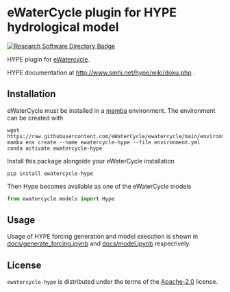 # eWaterCycle plugin for HYPE hydrological model

[![Research Software Directory Badge](https://img.shields.io/badge/rsd-00a3e3.svg)](https://www.research-software.nl/software/ewatercycle-hype)

HYPE plugin for [eWatercycle](https://ewatercycle.readthedocs.io/).

HYPE documentation at http://www.smhi.net/hype/wiki/doku.php .

## Installation

eWaterCycle must be installed in a [mamba](https://conda-forge.org/miniforge/) environment. The environment can be created with

```console
wget https://raw.githubusercontent.com/eWaterCycle/ewatercycle/main/environment.yml
mamba env create --name ewatercycle-hype --file environment.yml
conda activate ewatercycle-hype
```

Install this package alongside your eWaterCycle installation

```console
pip install ewatercycle-hype
```

Then Hype becomes available as one of the eWaterCycle models

```python
from ewatercycle.models import Hype
```

## Usage

Usage of HYPE forcing generation and model execution is shown in 
[docs/generate_forcing.ipynb](https://github.com/eWaterCycle/ewatercycle-hype/tree/main/docs/generate_forcing.ipynb) and [docs/model.ipynb](https://github.com/eWaterCycle/ewatercycle-hype/tree/main/docs/model.ipynb) respectively.

## License

`ewatercycle-hype` is distributed under the terms of the [Apache-2.0](https://spdx.org/licenses/Apache-2.0.html) license.
